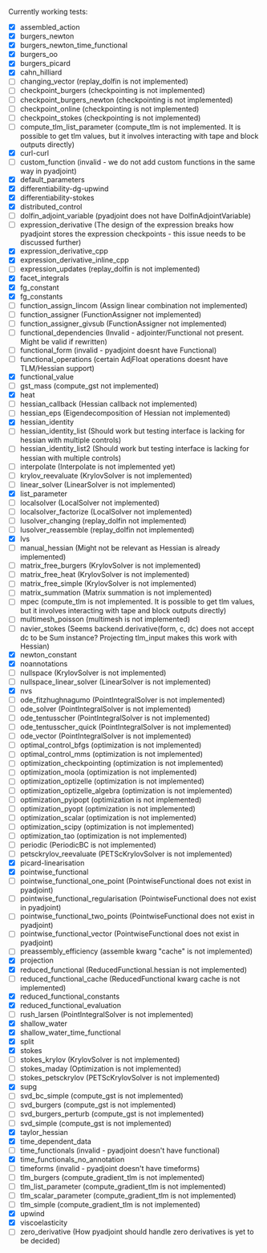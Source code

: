 Currently working tests:

- [x] assembled_action
- [x] burgers_newton
- [x] burgers_newton_time_functional
- [x] burgers_oo
- [x] burgers_picard
- [x] cahn_hilliard
- [ ] changing_vector (replay_dolfin is not implemented)
- [ ] checkpoint_burgers (checkpointing is not implemented)
- [ ] checkpoint_burgers_newton (checkpointing is not implemented)
- [ ] checkpoint_online (checkpointing is not implemented)
- [ ] checkpoint_stokes (checkpointing is not implemented)
- [ ] compute_tlm_list_parameter (compute_tlm is not implemented. It is possible to get tlm values, but it involves interacting with tape and block outputs directly)
- [x] curl-curl
- [ ] custom_function (invalid - we do not add custom functions in the same way in pyadjoint)
- [x] default_parameters
- [x] differentiability-dg-upwind
- [x] differentiability-stokes
- [x] distributed_control
- [ ] dolfin_adjoint_variable (pyadjoint does not have DolfinAdjointVariable)
- [ ] expression_derivative (The design of the expression breaks how pyadjoint stores the expression checkpoints - this issue needs to be discussed further)
- [x] expression_derivative_cpp 
- [x] expression_derivative_inline_cpp
- [ ] expression_updates (replay_dolfin is not implemented)
- [x] facet_integrals
- [x] fg_constant
- [x] fg_constants
- [ ] function_assign_lincom (Assign linear combination not implemented)
- [ ] function_assigner (FunctionAssigner not implemented)
- [ ] function_assigner_givsub (FunctionAssigner not implemented)
- [ ] functional_dependencies (Invalid - adjointer/Functional not present. Might be valid if rewritten)
- [ ] functional_form (invalid - pyadjoint doesnt have Functional)
- [ ] functional_operations (certain AdjFloat operations doesnt have TLM/Hessian support)
- [x] functional_value
- [ ] gst_mass (compute_gst not implemented)
- [x] heat
- [ ] hessian_callback (Hessian callback not implemented)
- [ ] hessian_eps (Eigendecomposition of Hessian not implemented)
- [x] hessian_identity
- [ ] hessian_identity_list (Should work but testing interface is lacking for hessian with multiple controls)
- [ ] hessian_identity_list2 (Should work but testing interface is lacking for hessian with multiple controls)
- [ ] interpolate (Interpolate is not implemented yet)
- [ ] krylov_reevaluate (KrylovSolver is not implemented)
- [ ] linear_solver (LinearSolver is not implemented)
- [x] list_parameter 
- [ ] localsolver (LocalSolver not implemented)
- [ ] localsolver_factorize (LocalSolver not implemented)
- [ ] lusolver_changing (replay_dolfin not implemented)
- [ ] lusolver_reassemble (replay_dolfin not implemented)
- [x] lvs
- [ ] manual_hessian (Might not be relevant as Hessian is already implemented)
- [ ] matrix_free_burgers (KrylovSolver is not implemented)
- [ ] matrix_free_heat (KrylovSolver is not implemented)
- [ ] matrix_free_simple (KrylovSolver is not implemented)
- [ ] matrix_summation (Matrix summation is not implemented)
- [ ] mpec (compute_tlm is not implemented. It is possible to get tlm values, but it involves interacting with tape and block outputs directly)
- [ ] multimesh_poisson (multimesh is not implemented)
- [ ] navier_stokes (Seems backend.derivative(form, c, dc) does not accept dc to be Sum instance? Projecting tlm_input makes this work with Hessian)
- [x] newton_constant 
- [x] noannotations
- [ ] nullspace (KrylovSolver is not implemented)
- [ ] nullspace_linear_solver (LinearSolver is not implemented)
- [x] nvs
- [ ] ode_fitzhughnagumo (PointIntegralSolver is not implemented)
- [ ] ode_solver (PointIntegralSolver is not implemented)
- [ ] ode_tentusscher (PointIntegralSolver is not implemented)
- [ ] ode_tentusscher_quick (PointIntegralSolver is not implemented)
- [ ] ode_vector (PointIntegralSolver is not implemented)
- [ ] optimal_control_bfgs (optimization is not implemented)
- [ ] optimal_control_mms (optimization is not implemented)
- [ ] optimization_checkpointing (optimization is not implemented)
- [ ] optimization_moola (optimization is not implemented)
- [ ] optimization_optizelle (optimization is not implemented)
- [ ] optimization_optizelle_algebra (optimization is not implemented)
- [ ] optimization_pyipopt (optimization is not implemented)
- [ ] optimization_pyopt (optimization is not implemented)
- [ ] optimization_scalar (optimization is not implemented)
- [ ] optimization_scipy (optimization is not implemented)
- [ ] optimization_tao (optimization is not implemented)
- [ ] periodic (PeriodicBC is not implemented)
- [ ] petsckrylov_reevaluate (PETScKrylovSolver is not implemented)
- [x] picard-linearisation
- [x] pointwise_functional
- [ ] pointwise_functional_one_point (PointwiseFunctional does not exist in pyadjoint)
- [ ] pointwise_functional_regularisation (PointwiseFunctional does not exist in pyadjoint)
- [ ] pointwise_functional_two_points (PointwiseFunctional does not exist in pyadjoint)
- [ ] pointwise_functional_vector (PointwiseFunctional does not exist in pyadjoint)
- [ ] preassembly_efficiency (assemble kwarg "cache" is not implemented)
- [x] projection
- [x] reduced_functional (ReducedFunctional.hessian is not implemented)
- [ ] reduced_functional_cache (ReducedFunctional kwarg cache is not implemented)
- [x] reduced_functional_constants
- [x] reduced_functional_evaluation
- [ ] rush_larsen (PointIntegralSolver is not implemented)
- [x] shallow_water 
- [x] shallow_water_time_functional
- [x] split
- [x] stokes
- [ ] stokes_krylov (KrylovSolver is not implemented)
- [ ] stokes_maday (Optimization is not implemented)
- [ ] stokes_petsckrylov (PETScKrylovSolver is not implemented)
- [x] supg
- [ ] svd_bc_simple (compute_gst is not implemented)
- [ ] svd_burgers (compute_gst is not implemented)
- [ ] svd_burgers_perturb (compute_gst is not implemented)
- [ ] svd_simple (compute_gst is not implemented)
- [x] taylor_hessian 
- [x] time_dependent_data
- [ ] time_functionals (invalid - pyadjoint doesn't have functional)
- [x] time_functionals_no_annotation
- [ ] timeforms (invalid - pyadjoint doesn't have timeforms)
- [ ] tlm_burgers (compute_gradient_tlm is not implemented)
- [ ] tlm_list_parameter (compute_gradient_tlm is not implemented)
- [ ] tlm_scalar_parameter (compute_gradient_tlm is not implemented)
- [ ] tlm_simple (compute_gradient_tlm is not implemented)
- [x] upwind
- [x] viscoelasticity
- [ ] zero_derivative (How pyadjoint should handle zero derivatives is yet to be decided)
